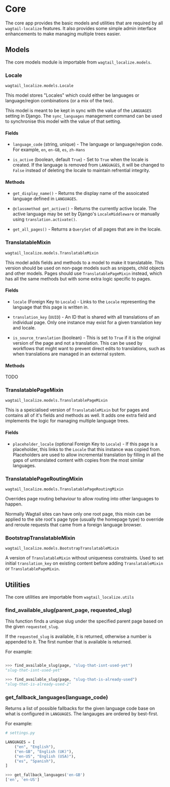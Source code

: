 # Core

The core app provides the basic models and utilities that are required by all `wagtail-localize` features.
It also provides some simple admin interface enhancements to make managing multiple trees easier.

## Models

The core models module is importable from `wagtail_localize.models`.

### Locale

`wagtail_localize.models.Locale`

This model stores "Locales" which could either be languages or language/region combinations (or a mix of the two).

This model is meant to be kept in sync with the value of the `LANGUAGES` setting in Django.
The `sync_languages` management command can be used to synchronise this model with the value of that setting.

#### Fields

 - `language_code` (string, unique) -
   The language or language/region code. For example, `en`, `en-GB`, `es`, `zh-Hans`

 - `is_active` (boolean, default `True`) -
   Set to `True` when the locale is created.
   If the language is removed from `LANGUAGES`, it will be changed to `False` instead of deleting the locale to maintain refrential integrity.

#### Methods

- `get_display_name()` -
  Returns the display name of the assoicated language defined in `LANGUAGES`.

- `@classmethod get_active()` -
  Returns the currently active locale.
  The active language may be set by Django's `LocaleMiddleware` or manually using `translation.activate()`.

- `get_all_pages()` -
  Returns a `QuerySet` of all pages that are in the locale.

### TranslatableMixin

`wagtail_localize.models.TranslatableMixin`

This model adds fields and methods to a model to make it translatable.
This version should be used on non-page models such as snippets, child objects and other models.
Pages should use `TranslatablePageMixin` instead, which has all the same methods but with some extra logic specific to pages.

#### Fields

 - `locale` (Foreign Key to `Locale`) -
   Links to the `Locale` representing the language that this page is written in.

 - `translation_key` (`UUID`) -
   An ID that is shared with all translations of an individual page. Only one instance may exist for a given translation key and locale.

 - `is_source_translation` (boolean) -
   This is set to `True` if it is the original version of the page and not a translation.
   This can be used by workflows that might want to prevent direct edits to translations, such as when translations are managed in an external system.

#### Methods

TODO

### TranslatablePageMixin

`wagtail_localize.models.TranslatablePageMixin`

This is a speicialised version of `TranslatableMixin` but for pages and contains all of it's fields and methods as well.
It adds one extra field and implements the logic for managing multiple language trees.

#### Fields

 - `placeholder_locale` (optional Foreign Key to `Locale`) -
   If this page is a placeholder, this links to the `Locale` that this instance was copied from.
   Placeholders are used to allow incremental translation by filling in all the gaps of untranslated content with copies from the most similar languages.

### TranslatablePageRoutingMixin

`wagtail_localize.models.TranslatablePageRoutingMixin`

Overrides page routing behaviour to allow routing into other languages to happen.

Normally Wagtail sites can have only one root page, this mixin can be applied to the site root's page type (usually the homepage type) to override and reroute requests that came from a foreign language browser.

### BootstrapTranslatableMixin

`wagtail_localize.models.BootstrapTranslatableMixin`

A version of `TranslatableMixin` without uniqueness constraints. Used to set initial `translation_key` on existing content before adding `TranslatableMixin` or `TranslatablePageMixin`.

## Utilities

The core utilities are importable from `wagtail_localize.utils`

### find_available_slug(parent_page, requested_slug)

This function finds a unique slug under the specified parent page based on the given `requested_slug`.

If the `requested_slug` is available, it is returned, otherwise a number is appended to it. The first number that is available is returned.

For example:

```python

>>> find_available_slug(page, "slug-that-isnt-used-yet")
"slug-that-isnt-used-yet"

>>> find_available_slug(page, "slug-that-is-already-used")
"slug-that-is-already-used-2"
```

### get_fallback_languages(language_code)

Returns a list of possible fallbacks for the given language code base on what is configured in `LANGUAGES`. The langauges are ordered by best-first.

For example:

```python
# settings.py

LANGUAGES = [
    ("en", "English"),
    ("en-GB", "English (UK)"),
    ("en-US", "English (USA)"),
    ("es", "Spanish"),
]
```

```python
>>> get_fallback_languages('en-GB')
['en', 'en-US']
